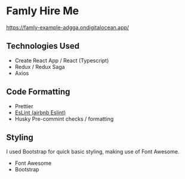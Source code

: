 # Famly Hire Me

https://famly-example-adgga.ondigitalocean.app/

## Technologies Used

- Create React App / React (Typescript)
- Redux / Redux Saga
- Axios

## Code Formatting

- Prettier
- [EsLint (airbnb Eslint)](https://www.npmjs.com/package/eslint-config-airbnb)
- Husky Pre-commint checks / formatting

## Styling

I used Bootstrap for quick basic styling, making use of Font Awesome.

- Font Awesome
- Bootstrap
